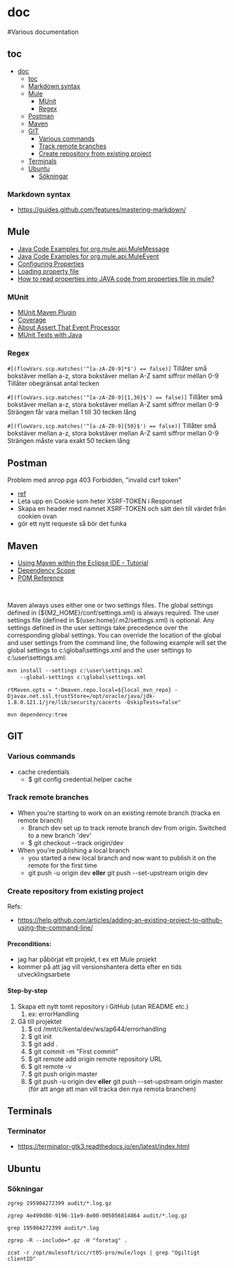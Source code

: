 # doc
#Various documentation

## toc

- [doc](#doc)
  - [toc](#toc)
  - [Markdown syntax](#markdown-syntax)
  - [Mule](#mule)
    - [MUnit](#mUnit)
    - [Regex](#regex)
  - [Postman](#postman)
  - [Maven](#maven)
  - [GIT](#git)
    - [Various commands](#various-commands)
    - [Track remote branches](#track-remote-branches)
    - [Create repository from existing project](#create-repository-from-existing-project)
  - [Terminals](#terminals)
  - [Ubuntu](#ubuntu)
    - [Sökningar](#sökningar)

### Markdown syntax
* https://guides.github.com/features/mastering-markdown/

## Mule

- [Java Code Examples for org.mule.api.MuleMessage](https://www.programcreek.com/java-api-examples/?api=org.mule.api.MuleMessage)
- [Java Code Examples for org.mule.api.MuleEvent](https://www.programcreek.com/java-api-examples/?api=org.mule.api.MuleEvent)
- [Configuring Properties](https://docs.mulesoft.com/mule-runtime/3.9/configuring-properties)
- [Loading property file](https://forums.mulesoft.com/questions/95658/loading-property-file.html)
- [How to read properties into JAVA code from properties file in mule?](https://forums.mulesoft.com/questions/77979/how-to-read-properties-into-java-code-from-propert.html)

### MUnit
- [MUnit Maven Plugin](https://docs.mulesoft.com/munit/2.3/munit-maven-plugin)
- [Coverage](https://docs.mulesoft.com/munit/2.3/munit-coverage-report)
- [About Assert That Event Processor](https://docs.mulesoft.com/munit/2.1/assertion-message-processor)
- [MUnit Tests with Java](https://docs.archive.mulesoft.com/munit/v/1.1/munit-tests-with-java)

### Regex

```#[(flowVars.scp.matches('^[a-zA-Z0-9]*$') == false)]```
Tillåter små bokstäver mellan a-z, stora bokstäver mellan A-Z samt siffror mellan 0-9
Tillåter obegränsat antal tecken

```#[(flowVars.scp.matches('^[a-zA-Z0-9]{1,30}$') == false)]```
Tillåter små bokstäver mellan a-z, stora bokstäver mellan A-Z samt siffror mellan 0-9
Strängen får vara mellan 1 till 30 tecken lång

```#[(flowVars.scp.matches('^[a-zA-Z0-9]{50}$') == false)]```
Tillåter små bokstäver mellan a-z, stora bokstäver mellan A-Z samt siffror mellan 0-9
Strängen måste vara exakt 50 tecken lång

## Postman
Problem med anrop pga 403 Forbidden, "invalid csrf token"
  - [ref](https://i.stack.imgur.com/ab71y.png)
  - Leta upp en Cookie som heter XSRF-TOKEN i Responset
  - Skapa en header med namnet XSRF-TOKEN och sätt den till värdet från cookien ovan
  - gör ett nytt requeste så bör det funka

## Maven

- [Using Maven within the Eclipse IDE - Tutorial](http://www.vogella.com/tutorials/EclipseMaven/article.html)
- [Dependency Scope](http://maven.apache.org/guides/introduction/introduction-to-dependency-mechanism.html#Dependency_Scope)
- [POM Reference](https://maven.apache.org/pom.html)

<br>

Maven always uses either one or two settings files. The global settings defined in (${M2_HOME}/conf/settings.xml) is always required.
The user settings file (defined in ${user.home}/.m2/settings.xml) is optional. Any settings defined in the user settings take precedence
over the corresponding global settings.
You can override the location of the global and user settings from the command line, the following example will set the global settings
to c:\global\settings.xml and the user settings to c:\user\settings.xml:

```markdown
mvn install --settings c:\user\settings.xml 
    --global-settings c:\global\settings.xml
```
	
```rtMaven.opts = "-Dmaven.repo.local=${local_mvn_repo} -Djavax.net.ssl.trustStore=/opt/oracle/java/jdk-1.8.0.121.1/jre/lib/security/cacerts -DskipTests=false"```

```mvn dependency:tree```
  
## GIT
### Various commands
* cache credentials
   * $ git config credential.helper cache
   
### Track remote branches
* When you're starting to work on an existing remote branch (tracka en remote branch)
   * Branch dev set up to track remote branch dev from origin. Switched to a new branch 'dev'
   * $ git checkout --track origin/dev
*  When you're publishing a local branch
   * you started a new local branch and now want to publish it on the remote for the first time
   * git push -u origin dev __eller__ git push --set-upstream origin dev

### Create repository from existing project
Refs:
* https://help.github.com/articles/adding-an-existing-project-to-github-using-the-command-line/
  
#### Preconditions:
* jag har påbörjat ett projekt, t ex ett Mule projekt
* kommer på att jag vill versionshantera detta efter en tids utvecklingsarbete

#### Step-by-step
1. Skapa ett nytt tomt repository i GitHub (utan README etc.)
   1. ex: errorHandling
2. Gå till projektet
   1. $ cd /mnt/c/kenta/dev/ws/ap644/errorhandling
   1. $ git init
   1. $ git add .
   1. $ git commit -m "First commit"
   1. $ git remote add origin remote repository URL
   1. $ git remote -v
   1. $ git push origin master
   1. $ git push -u origin dev __eller__ git push --set-upstream origin master (för att ange att man vill tracka den nya remota branchen)

## Terminals
### Terminator
* https://terminator-gtk3.readthedocs.io/en/latest/index.html

## Ubuntu

### Sökningar
```zgrep 195904272399 audit/*.log.gz```

```zgrep 4e499d80-9196-11e9-8e00-005056814864 audit/*.log.gz```

```grep 195904272399 audit/*.log```

```zgrep -R --include=*.gz -H "foretag" .```

```zcat -r /opt/mulesoft/icc/rt05-pro/mule/logs | grep "Ogiltigt clientID"```

